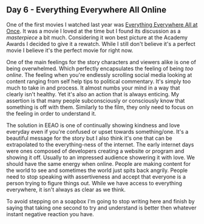 ## Day 6 - Everything Everywhere All Online

One of the first movies I watched last year was [Everything Everywhere All at Once](https://www.imdb.com/title/tt6710474/). It was a movie I loved at the time but I found its discussion as a *masterpiece* a bit much. Considering it won best picture at the Academy Awards I decided to give it a rewatch. While I still don't believe it's a perfect movie I believe it's the perfect movie for right now.

One of the main feelings for the story characters and viewers alike is one of being overwhelmed. Which perfectly encapsulates the feeling of being *too online*. The feeling when you're endlessly scrolling social media looking at content ranging from self help tips to political commentary. It's simply too much to take in and process. It almost numbs your mind in a way that clearly isn't healthy. Yet it's also an action that is always enticing. My assertion is that many people subconsciously or consciously know that something is off with them. Similarly to the film, they only need to focus on the feeling in order to understand it.

The solution in EEAO is one of continually showing kindness and love everyday even if you're confused or upset towards something/one. It's a beautiful message for the story but I also think it's one that can be extrapolated to the everything-ness of the internet. The early internet days were ones composed of developers creating a website or program and showing it off. Usually to an impressed audience showering it with love. We should have the same energy when online. People are making content for the world to see and sometimes the world just spits back angrily. People need to stop speaking with assertiveness and accept that everyone is a person trying to figure things out. While we have access to everything everywhere, it isn't always as clear as we think.

To avoid stepping on a soapbox I'm going to stop writing here and finish by saying that taking one second to try and understand is better then whatever instant negative reaction you have.
